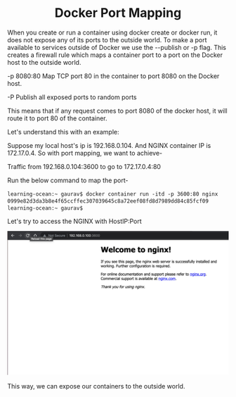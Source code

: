 
<h1 align="center">Docker Port Mapping</h1>

When you create or run a container using docker create or docker run, it does not expose any of its ports to the outside world. To make a port available to services outside of Docker we use the --publish or -p flag. This creates a firewall rule which maps a container port to a port on the Docker host to the outside world.

-p 8080:80 Map TCP port 80 in the container to port 8080 on the Docker host.

-P Publish all exposed ports to random ports

This means that if any request comes to port 8080 of the docker host, it will route it to port 80 of the container.

Let's understand this with an example:

Suppose my local host's ip is 192.168.0.104. And NGINX container IP is 172.17.0.4. So with port mapping, we want to achieve-

Traffic from 192.168.0.104:3600 to go to 172.17.0.4:80

Run the below command to map the port-

```
learning-ocean:~ gaurav$ docker container run -itd -p 3600:80 nginx
0999e82d3da3b8e4f65ccffec307039645c8a72eef08fd8d7989dd84c85fcf09
learning-ocean:~ gaurav$
```

Let's try to access the NGINX with HostIP:Port

![docker-port!](/Docker/Assets/docker-port.png)

This way, we can expose our containers to the outside world.